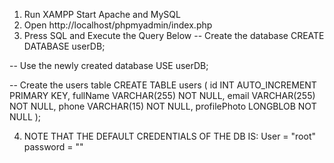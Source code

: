 1. Run XAMPP Start Apache and MySQL
2. Open http://localhost/phpmyadmin/index.php
3. Press SQL and Execute the Query Below
-- Create the database
CREATE DATABASE userDB;

-- Use the newly created database
USE userDB;

-- Create the users table
CREATE TABLE users (
    id INT AUTO_INCREMENT PRIMARY KEY,
    fullName VARCHAR(255) NOT NULL,
    email VARCHAR(255) NOT NULL,
    phone VARCHAR(15) NOT NULL,
    profilePhoto LONGBLOB NOT NULL
);


4. NOTE THAT THE DEFAULT CREDENTIALS OF THE DB IS:
User = "root"
password = ""